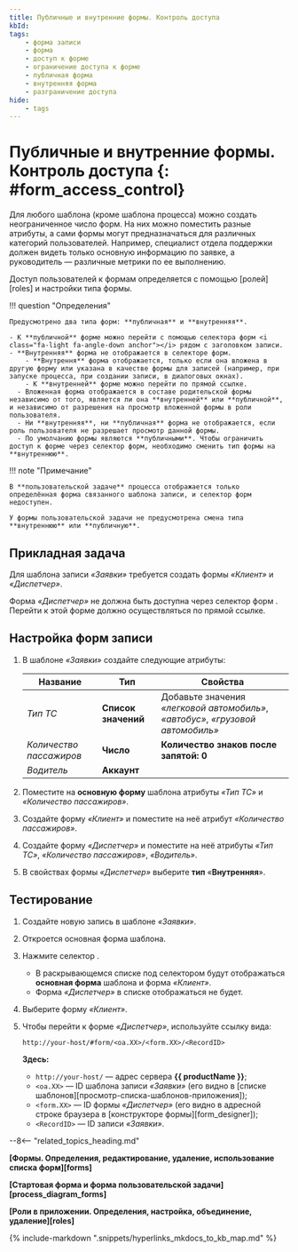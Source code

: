```yaml
---
title: Публичные и внутренние формы. Контроль доступа
kbId:
tags:
    - форма записи
    - форма
    - доступ к форме
    - ограничение доступа к форме
    - публичная форма
    - внутренняя форма
    - разграничение доступа
hide:
    - tags
---
```


# Публичные и внутренние формы. Контроль доступа {: #form_access_control}

Для любого шаблона (кроме шаблона процесса) можно создать неограниченное число форм. На них можно поместить разные атрибуты, а сами формы могут предназначаться для различных категорий пользователей. Например, специалист отдела поддержки должен видеть только основную информацию по заявке, а руководитель — различные метрики по ее выполнению.

Доступ пользователей к формам определяется с помощью [ролей][roles] и настройки типа формы.

!!! question "Определения"

    Предусмотрено два типа форм: **публичная** и **внутренняя**.

    - К **публичной** форме можно перейти с помощью селектора форм <i class="fa-light fa-angle-down anchor"></i> рядом с заголовком записи.
    - **Внутренняя** форма не отображается в селекторе форм. 
        - **Внутрення** форма отображается, только если она вложена в другую форму или указана в качестве формы для записей (например, при запуске процесса, при создании записи, в диалоговых окнах).
        - К **внутренней** форме можно перейти по прямой ссылке.
      - Вложенная форма отображается в составе родительской формы независимо от того, является ли она **внутренней** или **публичной**, и независимо от разрешения на просмотр вложенной формы в роли пользователя.
      - Ни **внутренняя**, ни **публичная** форма не отображается, если роль пользователя не разрешает просмотр данной формы.
      - По умолчанию формы являются **публичными**. Чтобы ограничить доступ к форме через селектор форм, необходимо сменить тип формы на **внутреннюю**.

!!! note "Примечание"

    В **пользовательской задаче** процесса отображается только определённая форма связанного шаблона записи, и селектор форм недоступен.
    
    У формы пользовательской задачи не предусмотрена смена типа **внутреннюю** или **публичную**.

## Прикладная задача

Для шаблона записи _«Заявки»_ требуется создать формы _«Клиент»_ и _«Диспетчер»_. 

Форма _«Диспетчер»_ не должна быть доступна через селектор форм <i class="js-default-anchor  fal  fa-angle-down  anchor"></i>. Перейти к этой форме должно осуществляться по прямой ссылке.

## Настройка форм записи

1. В шаблоне _«Заявки»_ создайте следующие атрибуты:

    | Название                | Тип                 | Свойства                                                                        |
    | ----------------------- | ------------------- | ------------------------------------------------------------------------------- |
    | _Тип ТС_                | **Список значений** | Добавьте значения _«легковой автомобиль»_, _«автобус»_, _«грузовой автомобиль»_ |
    | _Количество пассажиров_ | **Число**           | **Количество знаков после запятой: 0**                                          |
    | _Водитель_              | **Аккаунт**         |                                                                                 |

2. Поместите на **основную форму** шаблона атрибуты _«Тип ТС»_ и _«Количество пассажиров»_.
3. Создайте форму _«Клиент»_ и поместите на неё атрибут _«Количество пассажиров»_.
4. Создайте форму _«Диспетчер»_ и поместите на неё атрибуты _«Тип ТС»_, _«Количество пассажиров»_, _«Водитель»_.
5. В свойствах формы _«Диспетчер»_ выберите **тип** «**Внутренняя**».

## Тестирование

1. Создайте новую запись в шаблоне _«Заявки»_.
2. Откроется основная форма шаблона.
3. Нажмите селектор <i class="fa-light fa-angle-down  anchor"></i>.
   - В раскрывающемся списке под селектором будут отображаться **основная форма** шаблона и форма _«Клиент»_.
   - Форма _«Диспетчер»_ в списке отображаться не будет.
4. Выберите форму _«Клиент»_.
5. Чтобы перейти к форме _«Диспетчер»_, используйте ссылку вида:

    ```
    http://your-host/#form/<oa.XX>/<form.XX>/<RecordID>
    ```

    **Здесь:**

    - `http://your-host/` — адрес сервера **{{ productName }}**;
    - `<oa.XX>` — ID шаблона записи _«Заявки»_ (его видно в [списке шаблонов][просмотр-списка-шаблонов-приложения]);
    - `<form.XX>` — ID формы _«Диспетчер»_ (его видно в адресной строке браузера в [конструкторе формы][form_designer]);
    - `<RecordID>` — ID записи _«Заявки»_.

--8<-- "related_topics_heading.md"

**[Формы. Определения, редактирование, удаление, использование списка форм][forms]**

**[Стартовая форма и форма пользовательской задачи][process_diagram_forms]**

**[Роли в приложении. Определения, настройка, объединение, удаление][roles]**

{%
include-markdown ".snippets/hyperlinks_mkdocs_to_kb_map.md"
%}
